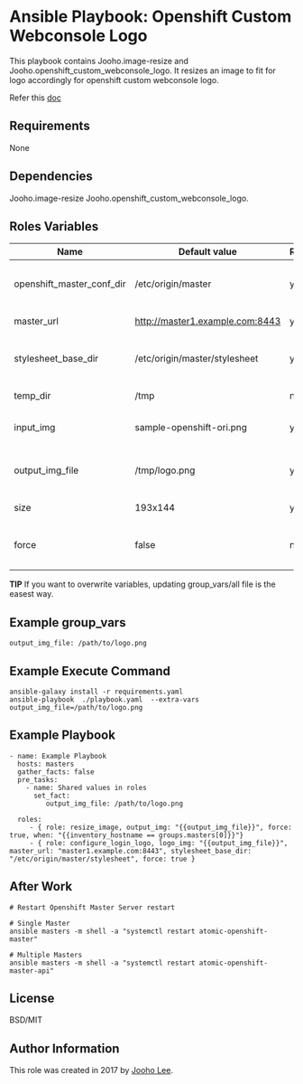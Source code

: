 Ansible Playbook: Openshift Custom Webconsole Logo
=========

This playbook contains Jooho.image-resize and Jooho.openshift_custom_webconsole_logo.
It resizes an image to fit for logo accordingly for openshift custom webconsole logo. 

Refer this [doc](https://goo.gl/2L45bJ)

Requirements
------------
None

Dependencies
------------

Jooho.image-resize
Jooho.openshift_custom_webconsole_logo.

Roles Variables
--------------

| Name                      | Default value                         |        Requird       | Description                                                                 |
|---------------------------|---------------------------------------|----------------------|-----------------------------------------------------------------------------|
| openshift_master_conf_dir | /etc/origin/master                    |         yes          | Where openshift configuation dir is                                         |
| master_url                | http://master1.example.com:8443       |         yes          | API Server URL                                                              |
| stylesheet_base_dir       | /etc/origin/master/stylesheet         |         yes          | Where new login html page will locate                                       |
| temp_dir                  | /tmp                                  |         no           | Temp directory                                                              |
| input_img                 | sample-openshift-ori.png              |         yes          | Original Image InputPath                                                    |
| output_img_file           | /tmp/logo.png                         |         yes          | Resized Image Output/Logo Path                                              |
| size                      | 193x144                               |         yes          | Resized Image Size                                                          |
| force                     | false                                 |         no           | If true, it overwrite exist resized image/css                               |


**TIP**
If you want to overwrite variables, updating group_vars/all file is the easest way.


Example group_vars
------------------
```
output_img_file: /path/to/logo.png
```


Example Execute Command
-----------------------
~~~
ansible-galaxy install -r requirements.yaml
ansible-playbook  ./playbook.yaml  --extra-vars output_img_file=/path/to/logo.png
~~~

Example Playbook
----------------
~~~
- name: Example Playbook
  hosts: masters
  gather_facts: false
  pre_tasks:
    - name: Shared values in roles
      set_fact:
         output_img_file: /path/to/logo.png
 
  roles:
     - { role: resize_image, output_img: "{{output_img_file}}", force: true, when: "{{inventory_hostname == groups.masters[0]}}"}
     - { role: configure_login_logo, logo_img: "{{output_img_file}}", master_url: "master1.example.com:8443", stylesheet_base_dir: "/etc/origin/master/stylesheet", force: true }

~~~

After Work
----------
~~~
# Restart Openshift Master Server restart

# Single Master
ansible masters -m shell -a "systemctl restart atomic-openshift-master"

# Multiple Masters
ansible masters -m shell -a "systemctl restart atomic-openshift-master-api"

~~~

License
-------

BSD/MIT

Author Information
------------------

This role was created in 2017 by [Jooho Lee](http://github.com/jooho).

